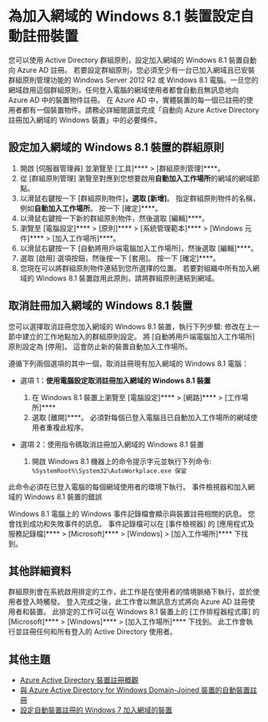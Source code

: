 <properties
    pageTitle="為加入網域的 Windows 8.1 裝置設定自動註冊裝置 | Microsoft Azure"
    description=" 設定群組原則將加入網域的 Windows 8.1 裝置自動向 Azure AD 註冊的步驟。 "
    services="active-directory"
    documentationCenter=""
    authors="femila"
    manager="stevenpo"
    editor=""/>

<tags
    ms.service="active-directory"
    ms.workload="identity"
    ms.tgt_pltfrm="na"
    ms.devlang="na"
    ms.topic="article"
    ms.date="11/24/2015"
    ms.author="femila"/>


# 為加入網域的 Windows 8.1 裝置設定自動註冊裝置

您可以使用 Active Directory 群組原則，設定加入網域的 Windows 8.1 裝置自動向 Azure AD 註冊。 若要設定群組原則，您必須至少有一台已加入網域且已安裝群組原則管理功能的 Windows Server 2012 R2 或 Windows 8.1 電腦。一旦您的網域啟用這個群組原則，任何登入電腦的網域使用者都會自動且無訊息地向 Azure AD 中的裝置物件註冊。 在 Azure AD 中，實體裝置的每一個已註冊的使用者都有一個裝置物件。請務必詳細閱讀並完成「自動向 Azure Active Directory 註冊加入網域的 Windows 裝置」中的必要條件。

## 設定加入網域的 Windows 8.1 裝置的群組原則

1. 開啟 [伺服器管理員] 並瀏覽至 [工具]**** > [群組原則管理]****。
2. 從 [群組原則管理] 瀏覽至對應到您想要啟用**自動加入工作場所**的網域的網域節點。
3. 以滑鼠右鍵按一下 [群組原則物件]****，選取 [新增]****。 指定群組原則物件的名稱，例如**自動加入工作場所**。 按一下 [確定]****。
4. 以滑鼠右鍵按一下新的群組原則物件，然後選取 [編輯]****。
5. 瀏覽至 [電腦設定]**** > [原則]**** > [系統管理範本]**** > [Windows 元件]**** > [加入工作場所]****。
6. 以滑鼠右鍵按一下 [自動將用戶端電腦加入工作場所]，然後選取 [編輯]****。
7. 選取 [啟用] 選項按鈕，然後按一下 [套用]。 按一下 [確定]****。
8. 您現在可以將群組原則物件連結到您所選擇的位置。 若要對組織中所有加入網域的 Windows 8.1 裝置啟用此原則，請將群組原則連結到網域。

## 取消註冊加入網域的 Windows 8.1 裝置

您可以選擇取消註冊您加入網域的 Windows 8.1 裝置，執行下列步驟:
修改在上一節中建立的工作地點加入的群組原則設定。 將 [自動將用戶端電腦加入工作場所] 原則設定為 [停用]。 這會防止新的裝置自動加入工作場所。

遵循下列兩個選項的其中一個，取消註冊現有加入網域的 Windows 8.1 電腦：

* 選項 1：**使用電腦設定取消註冊加入網域的 Windows 8.1 裝置**
  1. 在 Windows 8.1 裝置上瀏覽至 [電腦設定]**** > [網路]**** > [工作場所]****
  2. 選取 [離開]****。
必須對每個已登入電腦且已自動加入工作場所的網域使用者重複此程序。

* 選項 2：使用指令碼取消註冊加入網域的 Windows 8.1 裝置
    1. 開啟 Windows 8.1 機器上的命令提示字元並執行下列命令:
   ` %SystemRoot%\System32\AutoWorkplace.exe 保留`

此命令必須在已登入電腦的每個網域使用者的環境下執行。
事件檢視器和加入網域的 Windows 8.1 裝置的錯誤

Windows 8.1 電腦上的 Windows 事件記錄檔會顯示與裝置註冊相關的訊息。 您會找到成功和失敗事件的訊息。 事件記錄檔可以在 [事件檢視器] 的 [應用程式及服務記錄檔]**** > [Microsoft]**** > [Windows] > [加入工作場所]**** 下找到。

## 其他詳細資料

群組原則會在系統啟用排定的工作，此工作是在使用者的情境脈絡下執行，並於使用者登入時觸發。 登入完成之後，此工作會以無訊息方式將向 Azure AD 註冊使用者和裝置。 此排定的工作可以在 Windows 8.1 裝置上的 [工作排程器程式庫] 的 [Microsoft]**** > [Windows]**** > [加入工作場所]**** 下找到。 此工作會執行並註冊任何和所有登入的 Active Directory 使用者。

## 其他主題

- [Azure Active Directory 裝置註冊概觀](active-directory-conditional-access-device-registration-overview.md)
- [與 Azure Active Directory for Windows Domain-Joined 裝置的自動裝置註冊](active-directory-conditional-access-automatic-device-registration.md)
- [設定自動裝置註冊的 Windows 7 加入網域的裝置](active-directory-conditional-access-automatic-device-registration-windows7.md)






